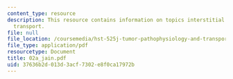 ```yaml
---
content_type: resource
description: This resource contains information on topics interstitial and lymphatic
  transport.
file: null
file_location: /coursemedia/hst-525j-tumor-pathophysiology-and-transport-phenomena-fall-2005/37636b2d013d3acf7302e8f0ca17972b_02a_jain.pdf
file_type: application/pdf
resourcetype: Document
title: 02a_jain.pdf
uid: 37636b2d-013d-3acf-7302-e8f0ca17972b
---
```

